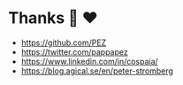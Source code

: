 <div class="slide">

# Thanks 🙏 ❤️

* https://github.com/PEZ
* https://twitter.com/pappapez
* https://www.linkedin.com/in/cospaia/
* https://blog.agical.se/en/peter-stromberg

</div>
